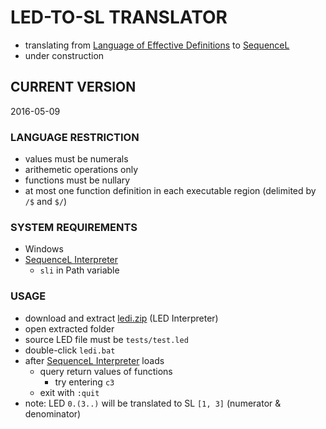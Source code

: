 # LED-TO-SL TRANSLATOR
- translating from [Language of Effective Definitions][LED] to [SequenceL][SL]
- under construction

## CURRENT VERSION
2016-05-09

### LANGUAGE RESTRICTION
- values must be numerals
- arithemetic operations only
- functions must be nullary
- at most one function definition in each executable region (delimited by `/$` and `$/`)

### SYSTEM REQUIREMENTS
- Windows
- [SequenceL Interpreter][sli]
  - `sli` in Path variable

### USAGE
- download and extract [ledi.zip][lediZip] (LED Interpreter)
- open extracted folder
- source LED file must be `tests/test.led`
- double-click `ledi.bat`
- after [SequenceL Interpreter][sli] loads
  - query return values of functions
    - try entering `c3`
  - exit with `:quit`
- note: LED `0.(3..)` will be translated to SL `[1, 3]` (numerator & denominator)

[LED]: https://docs.google.com/document/d/1xj5VUX6l9NYXQFuT-gVksSMwx5ovuQFkGymcgoZBagc/edit
[SL]: http://texasmulticore.com/wp-content/uploads/2016/07/SequenceL-Language-Reference.pdf
[sli]: http://www.texasmulticoretechnologies.com/content/SequenceL_Interpreter_Reference.pdf
[lediZip]: https://github.com/vuphan314/LEDtoSLtranslator/blob/master/ledi.zip?raw=true
